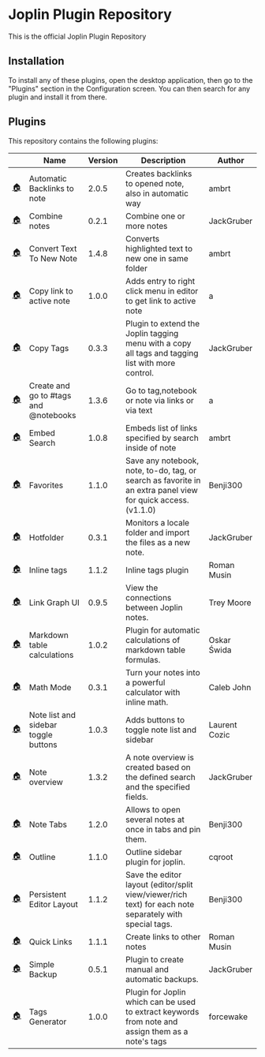# Joplin Plugin Repository

This is the official Joplin Plugin Repository

## Installation

To install any of these plugins, open the desktop application, then go to the "Plugins" section in the Configuration screen. You can then search for any plugin and install it from there.

## Plugins

This repository contains the following plugins:

<!-- PLUGIN_LIST -->
&nbsp; | Name | Version | Description | Author
--- | --- | --- | --- | ---
[🏠](https://discourse.joplinapp.org/t/insert-referencing-notes-backlinks-plugin/13632) | Automatic Backlinks to note | 2.0.5 | Creates backlinks to opened note, also in automatic way | ambrt
[🏠](https://github.com/JackGruber/joplin-plugin-combine-notes) | Combine notes | 0.2.1 | Combine one or more notes | JackGruber
[🏠](https://discourse.joplinapp.org/t/create-note-from-highlighted-text/12511) | Convert Text To New Note | 1.4.8 | Converts highlighted text to new one in same folder | ambrt
[🏠]() | Copy link to active note | 1.0.0 | Adds entry to right click menu in editor to get link to active note | a  
[🏠](https://github.com/JackGruber/joplin-plugin-copytags) | Copy Tags | 0.3.3 | Plugin to extend the Joplin tagging menu with a copy all tags and tagging list with more control. | JackGruber
[🏠](https://discourse.joplinapp.org/t/go-to-note-tag-or-notebook-via-highlighting-text-in-editor/12731) | Create and go to #tags and @notebooks | 1.3.6 | Go to tag,notebook or note via links or via text | a  
[🏠]() | Embed Search | 1.0.8 | Embeds list of links specified by search inside of note | ambrt
[🏠](https://github.com/benji300/joplin-favorites) | Favorites | 1.1.0 | Save any notebook, note, to-do, tag, or search as favorite in an extra panel view for quick access. (v1.1.0) | Benji300
[🏠](https://github.com/JackGruber/joplin-plugin-hotfolder/blob/master/README.md) | Hotfolder | 0.3.1 | Monitors a locale folder and import the files as a new note. | JackGruber
[🏠](https://discourse.joplinapp.org/t/plugin-inline-tags/14192) | Inline tags | 1.1.2 | Inline tags plugin | Roman Musin
[🏠](https://github.com/treymo/joplin-link-graph) | Link Graph UI | 0.9.5 | View the connections between Joplin notes. | Trey Moore
[🏠](https://github.com/oswida/joplin-markdown-calc) | Markdown table calculations | 1.0.2 | Plugin for automatic calculations of markdown table formulas. | Oskar Świda
[🏠](https://github.com/CalebJohn/joplin-math-mode/blob/main/README.md) | Math Mode | 0.3.1 | Turn your notes into a powerful calculator with inline math. | Caleb John
[🏠](https://github.com/laurent22/joplin/tree/dev/packages/plugins/ToggleSidebars) | Note list and sidebar toggle buttons | 1.0.3 | Adds buttons to toggle note list and sidebar | Laurent Cozic
[🏠](https://github.com/JackGruber/joplin-plugin-note-overview/blob/master/README.md) | Note overview | 1.3.2 | A note overview is created based on the defined search and the specified fields. | JackGruber
[🏠](https://github.com/benji300/joplin-note-tabs) | Note Tabs | 1.2.0 | Allows to open several notes at once in tabs and pin them. | Benji300
[🏠](https://github.com/cqroot/joplin-outline) | Outline | 1.1.0 | Outline sidebar plugin for joplin. | cqroot
[🏠](https://github.com/benji300/joplin-persistent-layout) | Persistent Editor Layout | 1.1.2 | Save the editor layout (editor/split view/viewer/rich text) for each note separately with special tags. | Benji300
[🏠](https://discourse.joplinapp.org/t/quick-links-plugin/14214) | Quick Links | 1.1.1 | Create links to other notes | Roman Musin
[🏠](https://github.com/JackGruber/joplin-plugin-backup/blob/master/README.md) | Simple Backup | 0.5.1 | Plugin to create manual and automatic backups. | JackGruber
[🏠](https://github.com/forcewake/joplin-tags-generator) | Tags Generator | 1.0.0 | Plugin for Joplin which can be used to extract keywords from note and assign them as a note's tags | forcewake
<!-- PLUGIN_LIST -->
